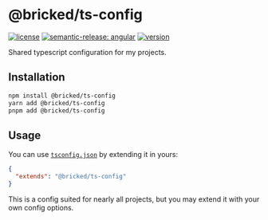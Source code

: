 # @bricked/ts-config

[![license](https://img.shields.io/github/license/brycked/ts-config)](LICENSE.md)
[![semantic-release: angular](https://img.shields.io/badge/semantic--release-angular-e10079?logo=semantic-release)](https://github.com/semantic-release/semantic-release)
[![version](https://img.shields.io/npm/v/@bricked/ts-config?color=crimson&logo=npm)](https://www.npmjs.com/package/@bricked/ts-config)

Shared typescript configuration for my projects.

## Installation

```sh
npm install @bricked/ts-config
yarn add @bricked/ts-config
pnpm add @bricked/ts-config
```

## Usage

You can use [`tsconfig.json`](./tsconfig.json) by extending it in yours:

```json
{
  "extends": "@bricked/ts-config"
}
```

This is a config suited for nearly all projects, but you may extend it with your own config options.
